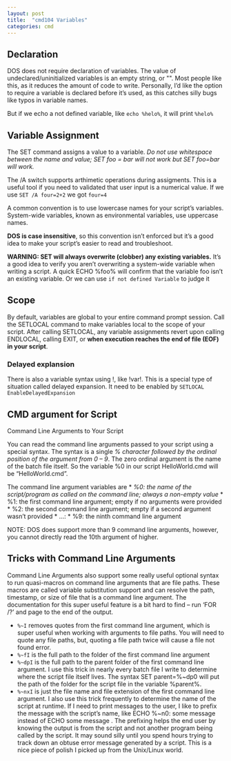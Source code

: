 ```yaml
---
layout: post
title:  "cmd104 Variables"
categories: cmd
---
```

## Declaration
DOS does not require declaration of variables. The value of undeclared/uninitialized variables is an empty string, or "". Most people like this, as it reduces the amount of code to write. Personally, I’d like the option to require a variable is declared before it’s used, as this catches silly bugs like typos in variable names.

But if we echo a not defined variable, like `echo %helo%`, it will print `%helo%`
## Variable Assignment
The SET command assigns a value to a variable.
*Do not use whitespace between the name and value; SET foo = bar will not work but SET foo=bar will work.*

The /A switch supports arthimetic operations during assigments. This is a useful tool if you need to validated that user input is a numerical value.
If we use `SET /A four=2+2` we got `four=4`

A common convention is to use lowercase names for your script’s variables. System-wide variables, known as environmental variables, use uppercase names. 

**DOS is case insensitive**, so this convention isn’t enforced but it’s a good idea to make your script’s easier to read and troubleshoot.

**WARNING: SET will always overwrite (clobber) any existing variables.** It’s a good idea to verify you aren’t overwriting a system-wide variable when writing a script. A quick ECHO %foo% will confirm that the variable foo isn’t an existing variable. Or we can use `if not defined Variable` to judge it

## Scope
By default, variables are global to your entire command prompt session. Call the SETLOCAL command to make variables local to the scope of your script. After calling SETLOCAL, any variable assignments revert upon calling ENDLOCAL, calling EXIT, or **when execution reaches the end of file (EOF) in your script**.


### Delayed explansion
There is also a variable syntax using !, like !var!. This is a special type of situation called delayed expansion. It need to be enabled by `SETLOCAL EnableDelayedExpansion`

## CMD argument for Script
Command Line Arguments to Your Script

You can read the command line arguments passed to your script using a special syntax. The syntax is a single *% character followed by the ordinal position of the argument from 0 – 9*. The zero ordinal argument is the name of the batch file itself. So the variable %0 in our script HelloWorld.cmd will be “HelloWorld.cmd”.

The command line argument variables are * *%0: the name of the script/program as called on the command line; always a non-empty value* * %1: the first command line argument; empty if no arguments were provided * %2: the second command line argument; empty if a second argument wasn’t provided * …: * %9: the ninth command line argument

NOTE: DOS does support more than 9 command line arguments, however, you cannot directly read the 10th argument of higher. 


## Tricks with Command Line Arguments
Command Line Arguments also support some really useful optional syntax to run quasi-macros on command line arguments that are file paths. These macros are called variable substitution support and can resolve the path, timestamp, or size of file that is a command line argument. The documentation for this super useful feature is a bit hard to find – run ‘FOR /?’ and page to the end of the output.
* `%~I` removes quotes from the first command line argument, which is super useful when working with arguments to file paths. You will need to quote any file paths, but, quoting a file path twice will cause a file not found error.
* `%~fI` is the full path to the folder of the first command line argument
* `%~dpI` is the full path to the parent folder of the first command line argument. I use this trick in nearly every batch file I write to determine where the script file itself lives. The syntax SET parent=%~dp0 will put the path of the folder for the script file in the variable %parent%.
* `%~nxI` is just the file name and file extension of the first command line argument. I also use this trick frequently to determine the name of the script at runtime. If I need to print messages to the user, I like to prefix the message with the script’s name, like ECHO %~n0: some message instead of ECHO some message . The prefixing helps the end user by knowing the output is from the script and not another program being called by the script. It may sound silly until you spend hours trying to track down an obtuse error message generated by a script. This is a nice piece of polish I picked up from the Unix/Linux world.

